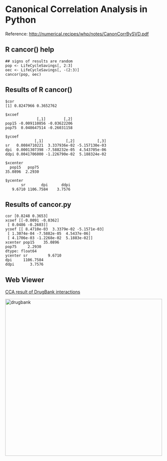 # Canonical Correlation Analysis in Python

Reference: http://numerical.recipes/whp/notes/CanonCorrBySVD.pdf

## R cancor() help

```
## signs of results are random
pop <- LifeCycleSavings[, 2:3]
oec <- LifeCycleSavings[, -(2:3)]
cancor(pop, oec)
```

## Results of R cancor()

```
$cor
[1] 0.8247966 0.3652762

$xcoef
              [,1]        [,2]
pop15 -0.009110856 -0.03622206
pop75  0.048647514 -0.26031158

$ycoef
             [,1]          [,2]          [,3]
sr   0.0084710221  3.337936e-02 -5.157130e-03
dpi  0.0001307398 -7.588232e-05  4.543705e-06
ddpi 0.0041706000 -1.226790e-02  5.188324e-02

$xcenter
  pop15   pop75
35.0896  2.2930

$ycenter
       sr       dpi      ddpi
   9.6710 1106.7584    3.7576
```

## Results of cancor.py

```
cor [0.8248 0.3653]
xcoef [[-0.0091 -0.0362]
 [ 0.0486 -0.2603]]
ycoef [[ 8.4710e-03  3.3379e-02 -5.1571e-03]
 [ 1.3074e-04 -7.5882e-05  4.5437e-06]
 [ 4.1706e-03 -1.2268e-02  5.1883e-02]]
xcenter pop15    35.0896
pop75     2.2930
dtype: float64
ycenter sr         9.6710
dpi     1106.7584
ddpi       3.7576
```

## Web Viewer

[CCA result of DrugBank interactions](https://taneishi.github.io/cca)

<img src="https://raw.githubusercontent.com/taneishi/cca/master/drugbank.png" width="500" alt="drugbank" />
